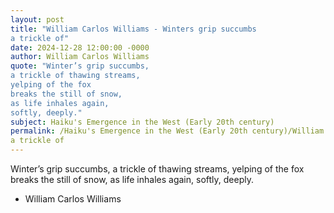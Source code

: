 ```yaml
---
layout: post
title: "William Carlos Williams - Winters grip succumbs
a trickle of"
date: 2024-12-28 12:00:00 -0000
author: William Carlos Williams
quote: "Winter’s grip succumbs,
a trickle of thawing streams,
yelping of the fox
breaks the still of snow,
as life inhales again,
softly, deeply."
subject: Haiku's Emergence in the West (Early 20th century)
permalink: /Haiku's Emergence in the West (Early 20th century)/William Carlos Williams/William Carlos Williams - Winters grip succumbs
a trickle of
---
```


Winter’s grip succumbs,
a trickle of thawing streams,
yelping of the fox
breaks the still of snow,
as life inhales again,
softly, deeply.

- William Carlos Williams

